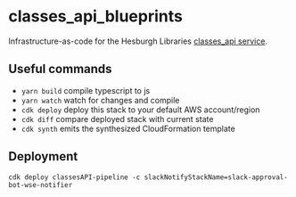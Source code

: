 # classes_api_blueprints
Infrastructure-as-code for the Hesburgh Libraries [classes_api service](https://github.com/ndlib/classes_api).

## Useful commands

 * `yarn build`   compile typescript to js
 * `yarn watch`   watch for changes and compile
 * `cdk deploy`      deploy this stack to your default AWS account/region
 * `cdk diff`        compare deployed stack with current state
 * `cdk synth`       emits the synthesized CloudFormation template
 
 ## Deployment
 ```
 cdk deploy classesAPI-pipeline -c slackNotifyStackName=slack-approval-bot-wse-notifier
 ```
